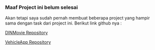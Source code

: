 ### Maaf Project ini belum selesai

Akan tetapi saya sudah pernah membuat beberapa project yang hampir sama dengan task dari project ini.
Berikut link github nya :

[DINMovie Repository](https://github.com/Sawaluddin-JR/DINMovie)

[VehicleApp Repository](https://github.com/Sawaluddin-JR/VehicleApp)


 
